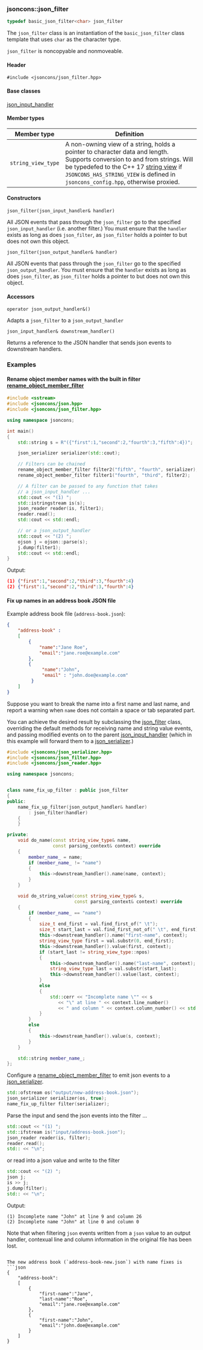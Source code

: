 ### jsoncons::json_filter

```c++
typedef basic_json_filter<char> json_filter
```

The `json_filter` class is an instantiation of the `basic_json_filter` class template that uses `char` as the character type.

`json_filter` is noncopyable and nonmoveable.

#### Header

    #include <jsoncons/json_filter.hpp>

#### Base classes

[json_input_handler](json_input_handler.md)

#### Member types

Member type                         |Definition
------------------------------------|------------------------------
`string_view_type`|A non-owning view of a string, holds a pointer to character data and length. Supports conversion to and from strings. Will be typedefed to the C++ 17 [string view](http://en.cppreference.com/w/cpp/string/basic_string_view) if `JSONCONS_HAS_STRING_VIEW` is defined in `jsoncons_config.hpp`, otherwise proxied.  

#### Constructors

    json_filter(json_input_handler& handler)
All JSON events that pass through the `json_filter` go to the specified `json_input_handler` (i.e. another filter.)
You must ensure that the `handler` exists as long as does `json_filter`, as `json_filter` holds a pointer to but does not own this object.

    json_filter(json_output_handler& handler)
All JSON events that pass through the `json_filter` go to the specified `json_output_handler`.
You must ensure that the `handler` exists as long as does `json_filter`, as `json_filter` holds a pointer to but does not own this object.

#### Accessors

    operator json_output_handler&() 
Adapts a `json_filter` to a `json_output_handler`

    json_input_handler& downstream_handler()
Returns a reference to the JSON handler that sends json events to downstream handlers. 

### Examples

#### Rename object member names with the built in filter [rename_object_member_filter](rename_object_member_filter.md)

```c++
#include <sstream>
#include <jsoncons/json.hpp>
#include <jsoncons/json_filter.hpp>

using namespace jsoncons;

int main()
{
    std::string s = R"({"first":1,"second":2,"fourth":3,"fifth":4})";    

    json_serializer serializer(std::cout);

    // Filters can be chained
    rename_object_member_filter filter2("fifth", "fourth", serializer);
    rename_object_member_filter filter1("fourth", "third", filter2);

    // A filter can be passed to any function that takes
    // a json_input_handler ...
    std::cout << "(1) ";
    std::istringstream is(s);
    json_reader reader(is, filter1);
    reader.read();
    std::cout << std::endl;

    // or a json_output_handler    
    std::cout << "(2) ";
    ojson j = ojson::parse(s);
    j.dump(filter1);
    std::cout << std::endl;
}
```
Output:
```json
(1) {"first":1,"second":2,"third":3,"fourth":4}
(2) {"first":1,"second":2,"third":3,"fourth":4}
```

#### Fix up names in an address book JSON file

Example address book file (`address-book.json`):
```json
{
    "address-book" : 
    [
        {
            "name":"Jane Roe",
            "email":"jane.roe@example.com"
        },
        {
             "name":"John",
             "email" : "john.doe@example.com"
         }
    ]
}
```

Suppose you want to break the name into a first name and last name, and report a warning when `name` does not contain a space or tab separated part. 

You can achieve the desired result by subclassing the [json_filter](json_filter.md) class, overriding the default methods for receiving name and string value events, and passing modified events on to the parent [json_input_handler](json_input_handler.md) (which in this example will forward them to a [json_serializer](json_serializer.md).) 
```c++
#include <jsoncons/json_serializer.hpp>
#include <jsoncons/json_filter.hpp>
#include <jsoncons/json_reader.hpp>

using namespace jsoncons;


class name_fix_up_filter : public json_filter
{
public:
    name_fix_up_filter(json_output_handler& handler)
        : json_filter(handler)
    {
    }

private:
    void do_name(const string_view_type& name, 
                 const parsing_context& context) override
    {
        member_name_ = name;
        if (member_name_ != "name")
        {
            this->downstream_handler().name(name, context);
        }
    }

    void do_string_value(const string_view_type& s, 
                         const parsing_context& context) override
    {
        if (member_name_ == "name")
        {
            size_t end_first = val.find_first_of(" \t");
            size_t start_last = val.find_first_not_of(" \t", end_first);
            this->downstream_handler().name("first-name", context);
            string_view_type first = val.substr(0, end_first);
            this->downstream_handler().value(first, context);
            if (start_last != string_view_type::npos)
            {
                this->downstream_handler().name("last-name", context);
                string_view_type last = val.substr(start_last);
                this->downstream_handler().value(last, context);
            }
            else
            {
                std::cerr << "Incomplete name \"" << s
                   << "\" at line " << context.line_number()
                   << " and column " << context.column_number() << std::endl;
            }
        }
        else
        {
            this->downstream_handler().value(s, context);
        }
    }

    std::string member_name_;
};
```
Configure a [rename_object_member_filter](rename_object_member_filter.md) to emit json events to a [json_serializer](json_serializer.md). 
```c++
std::ofstream os("output/new-address-book.json");
json_serializer serializer(os, true);
name_fix_up_filter filter(serializer);
```
Parse the input and send the json events into the filter ...
```c++
std::cout << "(1) ";
std::ifstream is("input/address-book.json");
json_reader reader(is, filter);
reader.read();
std:: << "\n";
```
or read into a json value and write to the filter
```c++
std::cout << "(2) ";
json j;
is >> j;
j.dump(filter);
std:: << "\n";
```
Output:
```
(1) Incomplete name "John" at line 9 and column 26 
(2) Incomplete name "John" at line 0 and column 0
```
Note that when filtering `json` events written from a `json` value to an output handler, contexual line and column information in the original file has been lost. 
```

The new address book (`address-book-new.json`) with name fixes is
```json
{
    "address-book":
    [
        {
            "first-name":"Jane",
            "last-name":"Roe",
            "email":"jane.roe@example.com"
        },
        {
            "first-name":"John",
            "email":"john.doe@example.com"
        }
    ]
}
```

